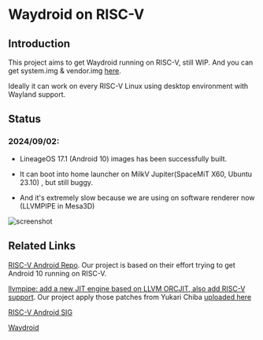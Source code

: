 # Waydroid on RISC-V

## Introduction

This project aims to get Waydroid running on RISC-V, still WIP. And you can get system.img & vendor.img [here](https://github.com/waydroid-risc-v/waydroid/releases/tag/0.0.1-alpha).

Ideally it can work on every RISC-V Linux using desktop environment with Wayland support.

## Status

### 2024/09/02: 

* LineageOS 17.1 (Android 10) images has been successfully built.

* It can boot into home launcher on MilkV Jupiter(SpaceMiT X60, Ubuntu 23.10) , but still buggy.

* And it's extremely slow because we are using on software renderer now (LLVMPIPE in Mesa3D)

![screenshot](https://github.com/user-attachments/assets/fff43e2a-2478-4346-9fd8-7129f575af83)

## Related Links

[RISC-V Android Repo](https://github.com/riscv-android-src). Our project is based on their effort trying to get Android 10 running on RISC-V.

[llvmpipe: add a new JIT engine based on LLVM ORCJIT, also add RISC-V support](https://gitlab.freedesktop.org/mesa/mesa/-/merge_requests/26018). Our project apply those patches from Yukari Chiba [uploaded here](https://github.com/YukariChiba/deepin-mesa/commit/8d5e7c317493d459948e8cf6f29110e39f823ca0)

[RISC-V Android SIG](https://lists.riscv.org/g/sig-android)

[Waydroid](https://waydro.id/)
